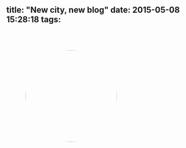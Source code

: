 title: "New city, new blog"
date: 2015-05-08 15:28:18
tags: 
---

<img src="{% asset_path big-thing-in-the-sky.png %}" width="240" style="border-radius: 100%; padding: 50px">
